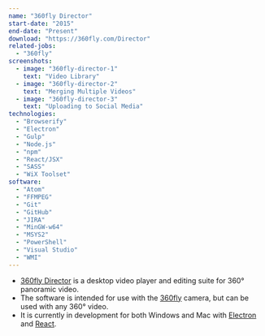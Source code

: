 ```yaml
---
name: "360fly Director"
start-date: "2015"
end-date: "Present"
download: "https://360fly.com/Director"
related-jobs:
  - "360fly"
screenshots:
  - image: "360fly-director-1"
    text: "Video Library"
  - image: "360fly-director-2"
    text: "Merging Multiple Videos"
  - image: "360fly-director-3"
    text: "Uploading to Social Media"
technologies:
  - "Browserify"
  - "Electron"
  - "Gulp"
  - "Node.js"
  - "npm"
  - "React/JSX"
  - "SASS"
  - "WiX Toolset"
software:
  - "Atom"
  - "FFMPEG"
  - "Git"
  - "GitHub"
  - "JIRA"
  - "MinGW-w64"
  - "MSYS2"
  - "PowerShell"
  - "Visual Studio"
  - "WMI"
---
```

+ [360fly Director](https://360fly.com/Director) is a desktop video player and editing suite for 360° panoramic video.
+ The software is intended for use with the [360fly](https://shop.360fly.com/products/360fly) camera, but can be used with any 360° video.
+ It is currently in development for both Windows and Mac with [Electron](http://electron.atom.io/) and [React](https://facebook.github.io/react/).
